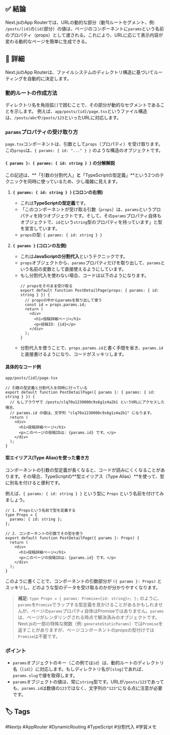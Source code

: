 ## ✅ 結論
Next.jsのApp Routerでは、URLの動的な部分（動적ルートセグメント、例: `/posts/[id]`の`[id]`部分）の値は、ページのコンポーネントに`params`という名前のプロパティ（props）として渡される。これにより、URLに応じて表示内容が変わる動的なページを簡単に生成できる。

## 🧠 詳細
Next.jsのApp Routerは、ファイルシステムのディレクトリ構造に基づいてルーティングを自動的に決定します。

### 動的ルートの作成方法
ディレクトリ名を角括弧`[]`で囲むことで、その部分が動的なセグメントであることを示します。
例えば、`app/posts/[id]/page.tsx`というファイル構造は、`/posts/abc`や`/posts/123`といったURLに対応します。

### `params`プロパティの受け取り方
`page.tsx`コンポーネントは、引数として`props`（プロパティ）を受け取ります。この`props`は、`{ params: { id: "..." } }` のような構造のオブジェクトです。

#### `{ params }: { params: { id: string } }` の分解解説

この記述は、**「引数の分割代入」**と**「TypeScriptの型定義」**という2つのテクニックを同時に使っているため、少し複雑に見えます。

1.  **`{ params: { id: string } }` (コロンの右側)**
    *   これは**TypeScriptの型定義**です。
    *   「このコンポーネントが受け取る引数（`props`）は、`params`というプロパティを持つオブジェクトです。そして、その`params`プロパティ自体もオブジェクトで、`id`という`string`型のプロパティを持っています」と型を宣言しています。
    *   `props`の型: `{ params: { id: string } }`

2.  **`{ params }` (コロンの左側)**
    *   これは**JavaScriptの分割代入**というテクニックです。
    *   `props`オブジェクトから、`params`プロパティだけを取り出して、`params`という名前の変数として直接使えるようにしています。
    *   もし分割代入を使わない場合、コードは以下のようになります。
        ```tsx
        // propsをそのまま受け取る
        export default function PostDetailPage(props: { params: { id: string } }) {
          // propsの中からparamsを取り出して使う
          const id = props.params.id;
          return (
            <div>
              <h1>投稿詳細ページ</h1>
              <p>投稿ID: {id}</p>
            </div>
          );
        }
        ```
    *   分割代入を使うことで、`props.params.id`と書く手間を省き、`params.id`と直接書けるようになり、コードがスッキリします。

#### 具体的なコード例
`app/posts/[id]/page.tsx`

```tsx
// 引数の型定義と分割代入を同時に行っている
export default function PostDetailPage({ params }: { params: { id: string } }) {
  // もしブラウザで /posts/clq70a1230000c9s6g1z4a2b1 というURLにアクセスした場合、
  // params.id の値は、文字列 "clq70a1230000c9s6g1z4a2b1" になります。
  return (
    <div>
      <h1>投稿詳細ページ</h1>
      <p>このページの投稿IDは: {params.id} です。</p>
    </div>
  );
}
```

#### 型エイリアス(Type Alias)を使った書き方
コンポーネントの引数の型定義が長くなると、コードが読みにくくなることがあります。その場合、TypeScriptの**型エイリアス（Type Alias）**を使って、型に別名を付けると便利です。

例えば、`{ params: { id: string } }` という型に `Props` という名前を付けてみましょう。

```tsx
// 1. Propsという名前で型を定義する
type Props = {
  params: { id: string };
};

// 2. コンポーネントの引数でその型を使う
export default function PostDetailPage({ params }: Props) {
  return (
    <div>
      <h1>投稿詳細ページ</h1>
      <p>このページの投稿IDは: {params.id} です。</p>
    </div>
  );
}
```
このように書くことで、コンポーネントの引数部分が `({ params }: Props)` とスッキリし、どのような型のデータを受け取るのかが分かりやすくなります。

> **補足:**
> `type Props = { params: Promise<{id: string}>; };` のように、`params`を`Promise`でラップする型定義を見かけることがあるかもしれませんが、ページの`params`プロパティ自体はPromiseではありません。`params`は、ページがレンダリングされる時点で解決済みのオブジェクトです。Next.jsの一部の特殊な関数（例: `generateStaticParams`）では`Promise`を返すことがありますが、ページコンポーネントのpropsの型付けでは`Promise`は不要です。

### ポイント
- `params`オブジェクトのキー（この例では`id`）は、動的ルートのディレクトリ名（`[id]`）に対応します。もしディレクトリ名が`[slug]`であれば、`params.slug`で値を取得します。
- `params`オブジェクトの値は、常に`string`型です。URLが`/posts/123`であっても、`params.id`は数値の`123`ではなく、文字列の`"123"`になる点に注意が必要です。

## 🏷️ Tags
#Nextjs #AppRouter #DynamicRouting #TypeScript #分割代入 #学習メモ